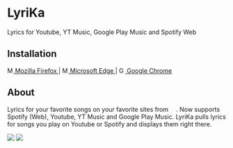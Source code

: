 # LyriKa

Lyrics for Youtube, YT Music, Google Play Music and Spotify Web

## Installation

<div>
    <a href="https://addons.mozilla.org/en-US/firefox/addon/lyrics-for-music" target="_blank">
        <img width="14" height="14" src="https://blog.mozilla.org/firefox/files/2017/12/firefox-logo-300x310.png" alt="Mozilla Firefox Icon"> Mozilla Firefox
    </a> 
    |
    <a href="https://microsoftedge.microsoft.com/addons/detail/injjdcoofnbiejngdkfnpoeelkmjokmm?hl=en-US" target="_blank">
        <img width="14" height="14" src="https://edgetipscdn.microsoft.com/insider-site/images/favicon.fbd89822.png" alt="Microsoft Edge Icon"> Microsoft Edge
    </a> 
    |
    <a href="https://chrome.google.com/webstore/detail/lyrika/fploppldpenfnknabfnifniandmadibh" target="_blank">
        <img width="14" height="14" src="https://www.google.com/chrome/static/images/favicons/favicon-32x32.png" alt="Google Chrome Icon"> Google Chrome
    </a>  
</div>

## About

Lyrics for your favorite songs on your favorite sites from <a href="https://musixmatch.com" target="_blank"><img src="https://s.mxmcdn.net/site/images/logo.svg" height="14"></a>. Now supports Spotify (Web), Youtube, YT Music and Google Play Music. LyriKa pulls lyrics for songs you play on Youtube or Spotify and displays them right there.

![](screenshots/1.png)
![](screenshots/2.png)

